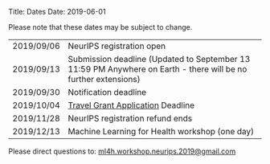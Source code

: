 Title: Dates
Date: 2019-06-01

Please note that these dates may be subject to change.
<div class="table-responsive">
  <table class="table table-bordered">
    <tbody>
        <tr>
            <td>
                2019/09/06
            </td>
            <td>
                NeurIPS registration open
            </td>
        </tr>
        <tr>
            <td>
                2019/09/13
            </td>
            <td>
                Submission deadline (Updated to September 13 11:59 PM Anywhere on Earth - there will be no further extensions)
            </td>
        </tr>
        <tr>
            <td>
                2019/09/30
            </td>
            <td>
                Notification deadline
            </td>
        </tr>
        <tr>
            <td>
                2019/10/04
            </td>
            <td>
                <a href="https://forms.gle/SEc4Nj3RnmN6GN8e8">Travel Grant Application</a> Deadline
            </td>
        </tr>
        <tr>
            <td>
                2019/11/28
            </td>
            <td>
                NeurIPS registration refund ends
            </td>
        </tr>
        <tr>
            <td>
                2019/12/13
            </td>
            <td>
                Machine Learning for Health workshop (one day)
            </td>
        </tr>
    </tbody>
  </table>
</div>
Please direct questions to: <a href="mailto:ml4h.workshop.neurips.2019@gmail.com">
                    ml4h.workshop.neurips.2019@gmail.com
                </a>
